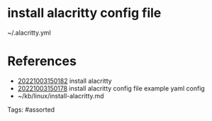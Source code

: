 # install alacritty  config file
~/.alacritty.yml

# References
- [20221003150182](/zet/20221003150182/) install alacritty 
- [20221003150178](/zet/20221003150178/) install alacritty  config file example yaml config
- ~/kb/linux/install-alacritty.md

Tags:
    #assorted


